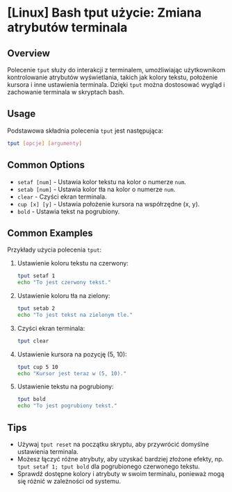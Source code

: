 # [Linux] Bash tput użycie: Zmiana atrybutów terminala

## Overview
Polecenie `tput` służy do interakcji z terminalem, umożliwiając użytkownikom kontrolowanie atrybutów wyświetlania, takich jak kolory tekstu, położenie kursora i inne ustawienia terminala. Dzięki `tput` można dostosować wygląd i zachowanie terminala w skryptach bash.

## Usage
Podstawowa składnia polecenia `tput` jest następująca:

```bash
tput [opcje] [argumenty]
```

## Common Options
- `setaf [num]` - Ustawia kolor tekstu na kolor o numerze `num`.
- `setab [num]` - Ustawia kolor tła na kolor o numerze `num`.
- `clear` - Czyści ekran terminala.
- `cup [x] [y]` - Ustawia położenie kursora na współrzędne (x, y).
- `bold` - Ustawia tekst na pogrubiony.

## Common Examples
Przykłady użycia polecenia `tput`:

1. Ustawienie koloru tekstu na czerwony:
   ```bash
   tput setaf 1
   echo "To jest czerwony tekst."
   ```

2. Ustawienie koloru tła na zielony:
   ```bash
   tput setab 2
   echo "To jest tekst na zielonym tle."
   ```

3. Czyści ekran terminala:
   ```bash
   tput clear
   ```

4. Ustawienie kursora na pozycję (5, 10):
   ```bash
   tput cup 5 10
   echo "Kursor jest teraz w (5, 10)."
   ```

5. Ustawienie tekstu na pogrubiony:
   ```bash
   tput bold
   echo "To jest pogrubiony tekst."
   ```

## Tips
- Używaj `tput reset` na początku skryptu, aby przywrócić domyślne ustawienia terminala.
- Możesz łączyć różne atrybuty, aby uzyskać bardziej złożone efekty, np. `tput setaf 1; tput bold` dla pogrubionego czerwonego tekstu.
- Sprawdź dostępne kolory i atrybuty w swoim terminalu, ponieważ mogą się różnić w zależności od systemu.